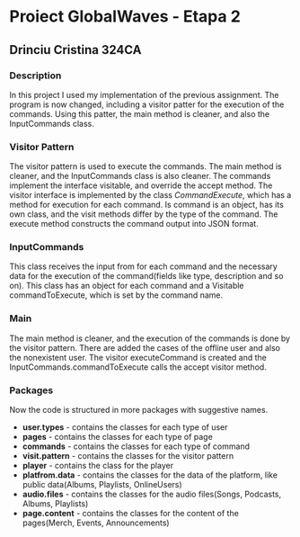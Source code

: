 # Proiect GlobalWaves  - Etapa 2
## Drinciu Cristina 324CA

### Description
In this project I used my implementation of the previous assignment. The program is now changed, including a visitor patter for the execution of the commands.
Using this patter, the main method is cleaner, and also the InputCommands class.

### Visitor Pattern
The visitor pattern is used to execute the commands. The main method is cleaner, and the InputCommands class is also cleaner.
The commands implement the interface visitable, and override the accept method.
The visitor interface is implemented by the class *CommandExecute*, which has a method for execution for each command.
Is command is an object, has its own class, and the visit methods differ by the type of the command.
The execute method constructs the command output into JSON format.

### InputCommands
This class receives the input from for each command and the necessary data for the execution of the command(fields like type, description and so on).
This class has an object for each command and a Visitable commandToExecute, which is set by the command name.

### Main
The main method is cleaner, and the execution of the commands is done by the visitor pattern. There are added the cases of the offline user and also the nonexistent user.
The visitor executeCommand is created and the InputCommands.commandToExecute calls the accept visitor method.

### Packages
Now the code is structured in more packages with suggestive names.
* **user.types** - contains the classes for each type of user
* **pages** - contains the classes for each type of page
* **commands** - contains the classes for each type of command
* **visit.pattern** - contains the classes for the visitor pattern
* **player** - contains the class for the player
* **platfrom.data** - contains the classes for the data of the platform, like public data(Albums, Playlists, OnlineUsers)
* **audio.files** - contains the classes for the audio files(Songs, Podcasts, Albums, Playlists)
* **page.content** - contains the classes for the content of the pages(Merch, Events, Announcements)